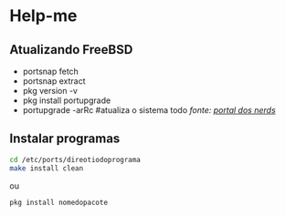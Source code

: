 # Help-me

## Atualizando FreeBSD

- portsnap fetch
- portsnap extract
- pkg version -v
- pkg install portupgrade
- portupgrade -arRc #atualiza o sistema todo
_fonte: [portal dos nerds](http://www.portaldosnerds.com.br/?p=1482#comment-166103)_

## Instalar programas
```bash
cd /etc/ports/direotiodoprograma
make install clean
```
ou

```bash
pkg install nomedopacote
```
